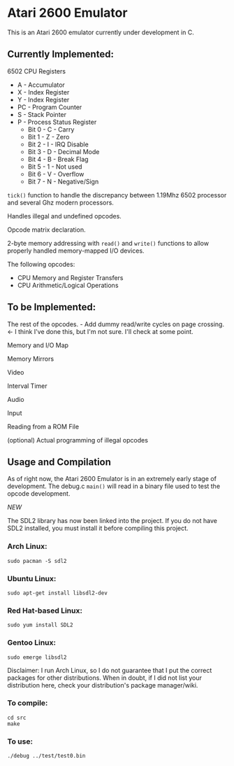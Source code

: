 # Atari 2600 Emulator

This is an Atari 2600 emulator currently under development in C.

## Currently Implemented:

6502 CPU Registers  
* A - Accumulator
* X - Index Register
* Y - Index Register
* PC - Program Counter
* S - Stack Pointer
* P - Process Status Register
    * Bit 0 - C - Carry
    * Bit 1 - Z - Zero
    * Bit 2 - I - IRQ Disable
    * Bit 3 - D - Decimal Mode
    * Bit 4 - B - Break Flag
    * Bit 5 - 1 - Not used
    * Bit 6 - V - Overflow
    * Bit 7 - N - Negative/Sign

`tick()` function to handle the discrepancy between 1.19Mhz 6502 processor and several Ghz modern processors.

Handles illegal and undefined opcodes.

Opcode matrix declaration.

2-byte memory addressing with `read()` and `write()` functions to allow properly handled memory-mapped I/O devices.

The following opcodes:
* CPU Memory and Register Transfers
* CPU Arithmetic/Logical Operations

## To be Implemented:

The rest of the opcodes. - Add dummy read/write cycles on page crossing. <- I think I've done this, but I'm not sure. I'll check at some point.

Memory and I/O Map

Memory Mirrors

Video

Interval Timer

Audio

Input

Reading from a ROM File

(optional) Actual programming of illegal opcodes

## Usage and Compilation

As of right now, the Atari 2600 Emulator is in an extremely early stage of development.
The debug.c `main()` will read in a binary file used to test the opcode development.

*NEW*

The SDL2 library has now been linked into the project. If you do not have SDL2 installed,
you must install it before compiling this project.

### Arch Linux:
    sudo pacman -S sdl2
### Ubuntu Linux:
    sudo apt-get install libsdl2-dev
### Red Hat-based Linux:
    sudo yum install SDL2
### Gentoo Linux:
    sudo emerge libsdl2

Disclaimer: I run Arch Linux, so I do not guarantee that I put the correct packages
for other distributions. When in doubt, if I did not list your distribution here,
check your distribution's package manager/wiki.

### To compile:
    cd src
    make

### To use:
    ./debug ../test/test0.bin

